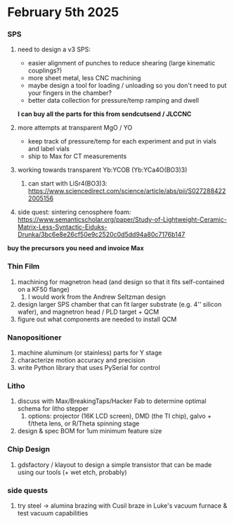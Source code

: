 # February 5th 2025



### SPS

1. need to design a v3 SPS:

   - easier alignment of punches to reduce shearing (large kinematic couplings?)
   - more sheet metal, less CNC machining
   - maybe design a tool for loading / unloading so you don't need to put your fingers in the chamber?
   - better data collection for pressure/temp ramping and dwell

   **I can buy all the parts for this from sendcutsend / JLCCNC**

   

2. more attempts at transparent MgO / YO
   - keep track of pressure/temp for each experiment and put in vials and label vials
   - ship to Max for CT measurements
   
3. working towards transparent Yb:YCOB (Yb:YCa4O(BO3)3)
   1. can start with LiSr4(BO3)3: https://www.sciencedirect.com/science/article/abs/pii/S0272884222005156
4. side quest: sintering cenosphere foam: https://www.semanticscholar.org/paper/Study-of-Lightweight-Ceramic-Matrix-Less-Syntactic-Eiduks-Drunka/3bc6e8e26cf50e9c2520c0d5dd94a80c7176b147

**buy the precursors you need and invoice Max**

### Thin Film

1. machining for magnetron head (and design so that it fits self-contained on a KF50 flange)
   1. I would work from the Andrew Seltzman design
2. design larger SPS chamber that can fit larger substrate (e.g. 4'' silicon wafer), and magnetron head / PLD target + QCM 
3. figure out what components are needed to install QCM

### Nanopositioner

1. machine aluminum (or stainless) parts for Y stage
2. characterize motion accuracy and precision
3. write Python library that uses PySerial for control

### Litho

1. discuss with Max/BreakingTaps/Hacker Fab to determine optimal schema for litho stepper
   1. options: projector (16K LCD screen), DMD (the TI chip), galvo + f/theta lens, or R/Theta spinning stage
2. design & spec BOM for 1um minimum feature size 

### Chip Design

1. gdsfactory / klayout to design a simple transistor that can be made using our tools (+ wet etch, probably)



### side quests

1. try steel -> alumina brazing with Cusil braze in Luke's vacuum furnace & test vacuum capabilities